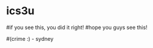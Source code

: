 # ics3u

#if you see this, you did it right!
#hope you guys see this!











#(crime :) - sydney